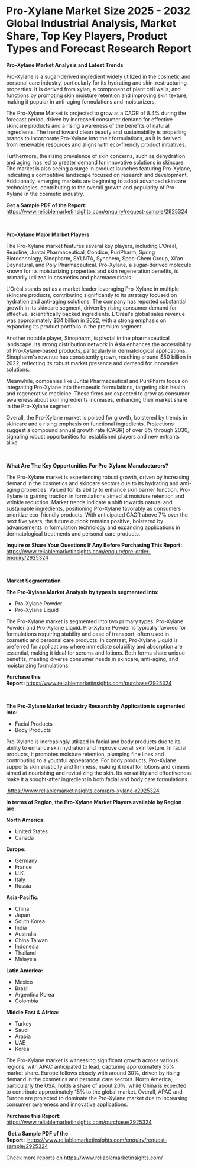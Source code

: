 <p><h1>Pro-Xylane Market Size 2025 - 2032 Global Industrial Analysis, Market Share, Top Key Players, Product Types and Forecast Research Report</h1></p><p><strong>Pro-Xylane Market Analysis and Latest Trends</strong></p>
<p><p>Pro-Xylane is a sugar-derived ingredient widely utilized in the cosmetic and personal care industry, particularly for its hydrating and skin-restructuring properties. It is derived from xylan, a component of plant cell walls, and functions by promoting skin moisture retention and improving skin texture, making it popular in anti-aging formulations and moisturizers.</p><p>The Pro-Xylane Market is projected to grow at a CAGR of 8.4% during the forecast period, driven by increased consumer demand for effective skincare products and a rising awareness of the benefits of natural ingredients. The trend toward clean beauty and sustainability is propelling brands to incorporate Pro-Xylane into their formulations, as it is derived from renewable resources and aligns with eco-friendly product initiatives.</p><p>Furthermore, the rising prevalence of skin concerns, such as dehydration and aging, has led to greater demand for innovative solutions in skincare. The market is also seeing a surge in product launches featuring Pro-Xylane, indicating a competitive landscape focused on research and development. Additionally, emerging markets are beginning to adopt advanced skincare technologies, contributing to the overall growth and popularity of Pro-Xylane in the cosmetic industry.</p></p>
<p><strong>Get a Sample PDF of the Report:&nbsp;</strong> <a href="https://www.reliablemarketinsights.com/enquiry/request-sample/2925324?utm_campaign=2013&utm_medium=2&utm_source=Github&utm_content=ia&utm_term=12032025&utm_id=pro-xylane">https://www.reliablemarketinsights.com/enquiry/request-sample/2925324</a></p>
<p>&nbsp;</p>
<p><strong>Pro-Xylane Major Market Players</strong></p>
<p><p>The Pro-Xylane market features several key players, including L'Oréal, Readline, Juntai Pharmaceutical, Condice, PuriPharm, Spring Biotechnology, Sinopharm, SYLNTA, Synchem, Spec-Chem Group, Xi'an Daynatural, and Poly Pharmaceutical. Pro-Xylane, a sugar-derived molecule known for its moisturizing properties and skin regeneration benefits, is primarily utilized in cosmetics and pharmaceuticals.</p><p>L'Oréal stands out as a market leader leveraging Pro-Xylane in multiple skincare products, contributing significantly to its strategy focused on hydration and anti-aging solutions. The company has reported substantial growth in its skincare segment, driven by rising consumer demand for effective, scientifically backed ingredients. L'Oréal's global sales revenue was approximately $34 billion in 2022, with a strong emphasis on expanding its product portfolio in the premium segment.</p><p>Another notable player, Sinopharm, is pivotal in the pharmaceutical landscape. Its strong distribution network in Asia enhances the accessibility of Pro-Xylane-based products, particularly in dermatological applications. Sinopharm's revenue has consistently grown, reaching around $50 billion in 2022, reflecting its robust market presence and demand for innovative solutions.</p><p>Meanwhile, companies like Juntai Pharmaceutical and PuriPharm focus on integrating Pro-Xylane into therapeutic formulations, targeting skin health and regenerative medicine. These firms are expected to grow as consumer awareness about skin ingredients increases, enhancing their market share in the Pro-Xylane segment.</p><p>Overall, the Pro-Xylane market is poised for growth, bolstered by trends in skincare and a rising emphasis on functional ingredients. Projections suggest a compound annual growth rate (CAGR) of over 6% through 2030, signaling robust opportunities for established players and new entrants alike.</p></p>
<p>&nbsp;</p>
<p><strong>What Are The Key Opportunities For Pro-Xylane Manufacturers?</strong></p>
<p><p>The Pro-Xylane market is experiencing robust growth, driven by increasing demand in the cosmetics and skincare sectors due to its hydrating and anti-aging properties. Valued for its ability to enhance skin barrier function, Pro-Xylane is gaining traction in formulations aimed at moisture retention and wrinkle reduction. Market trends indicate a shift towards natural and sustainable ingredients, positioning Pro-Xylane favorably as consumers prioritize eco-friendly products. With anticipated CAGR above 7% over the next five years, the future outlook remains positive, bolstered by advancements in formulation technology and expanding applications in dermatological treatments and personal care products.</p></p>
<p><strong>Inquire or Share Your Questions If Any Before Purchasing This Report:</strong> <a href="https://www.reliablemarketinsights.com/enquiry/pre-order-enquiry/2925324?utm_campaign=2013&utm_medium=2&utm_source=Github&utm_content=ia&utm_term=12032025&utm_id=pro-xylane">https://www.reliablemarketinsights.com/enquiry/pre-order-enquiry/2925324</a></p>
<p>&nbsp;</p>
<p><strong>Market Segmentation</strong></p>
<p><strong>The Pro-Xylane Market Analysis by types is segmented into:</strong></p>
<p><ul><li>Pro-Xylane Powder</li><li>Pro-Xylane Liquid</li></ul></p>
<p><p>The Pro-Xylane market is segmented into two primary types: Pro-Xylane Powder and Pro-Xylane Liquid. Pro-Xylane Powder is typically favored for formulations requiring stability and ease of transport, often used in cosmetic and personal care products. In contrast, Pro-Xylane Liquid is preferred for applications where immediate solubility and absorption are essential, making it ideal for serums and lotions. Both forms share unique benefits, meeting diverse consumer needs in skincare, anti-aging, and moisturizing formulations.</p></p>
<p><strong>Purchase this Report:&nbsp;</strong><a href="https://www.reliablemarketinsights.com/purchase/2925324?utm_campaign=2013&utm_medium=2&utm_source=Github&utm_content=ia&utm_term=12032025&utm_id=pro-xylane">https://www.reliablemarketinsights.com/purchase/2925324</a></p>
<p>&nbsp;</p>
<p><strong>The Pro-Xylane Market Industry Research by Application is segmented into:</strong></p>
<p><ul><li>Facial Products</li><li>Body Products</li></ul></p>
<p><p>Pro-Xylane is increasingly utilized in facial and body products due to its ability to enhance skin hydration and improve overall skin texture. In facial products, it promotes moisture retention, plumping fine lines and contributing to a youthful appearance. For body products, Pro-Xylane supports skin elasticity and firmness, making it ideal for lotions and creams aimed at nourishing and revitalizing the skin. Its versatility and effectiveness make it a sought-after ingredient in both facial and body care formulations.</p></p>
<p><a href="https://www.reliablemarketinsights.com/pro-xylane-r2925324?utm_campaign=2013&utm_medium=2&utm_source=Github&utm_content=ia&utm_term=12032025&utm_id=pro-xylane">&nbsp;https://www.reliablemarketinsights.com/pro-xylane-r2925324</a></p>
<p><strong>In terms of Region, the Pro-Xylane Market Players available by Region are:</strong></p>
<p>
    <p> <strong> North America: </strong>
        <ul>
            <li>United States</li>
            <li>Canada</li>
        </ul>
        </p> 
    <p> <strong> Europe: </strong>
        <ul>
            <li>Germany</li>
            <li>France</li>
            <li>U.K.</li>
            <li>Italy</li>
            <li>Russia</li>
        </ul>
        </p> 
    <p> <strong> Asia-Pacific: </strong>
        <ul>
            <li>China</li>
            <li>Japan</li>
            <li>South Korea</li>
            <li>India</li>
            <li>Australia</li>
            <li>China Taiwan</li>
            <li>Indonesia</li>
            <li>Thailand</li>
            <li>Malaysia</li>
        </ul>
        </p> 
    <p> <strong> Latin America: </strong>
        <ul>
            <li>Mexico</li>
            <li>Brazil</li>
            <li>Argentina Korea</li>
            <li>Colombia</li>
        </ul>
        </p> 
    <p> <strong> Middle East & Africa: </strong>
        <ul>
            <li>Turkey</li>
            <li>Saudi</li>
            <li>Arabia</li>
            <li>UAE</li>
            <li>Korea</li>
        </ul>
    </p>
    </p>
<p><p>The Pro-Xylane market is witnessing significant growth across various regions, with APAC anticipated to lead, capturing approximately 35% market share. Europe follows closely with around 30%, driven by rising demand in the cosmetics and personal care sectors. North America, particularly the USA, holds a share of about 20%, while China is expected to contribute approximately 15% to the global market. Overall, APAC and Europe are projected to dominate the Pro-Xylane market due to increasing consumer awareness and innovative applications.</p></p>
<p><strong>Purchase this Report: </strong><a href="https://www.reliablemarketinsights.com/purchase/2925324?utm_campaign=2013&utm_medium=2&utm_source=Github&utm_content=ia&utm_term=12032025&utm_id=pro-xylane">https://www.reliablemarketinsights.com/purchase/2925324</a></p>
<p>&nbsp;<strong>Get a Sample PDF of the Report:&nbsp;&nbsp;</strong><a href="https://www.reliablemarketinsights.com/enquiry/request-sample/2925324?utm_campaign=2013&utm_medium=2&utm_source=Github&utm_content=ia&utm_term=12032025&utm_id=pro-xylane">https://www.reliablemarketinsights.com/enquiry/request-sample/2925324</a></p>
<p><strong></strong></p>
<p>Check more reports on <a href="https://www.reliablemarketinsights.com/?utm_campaign=2013&utm_medium=2&utm_source=Github&utm_content=ia&utm_term=12032025&utm_id=pro-xylane">https://www.reliablemarketinsights.com/</a></p>